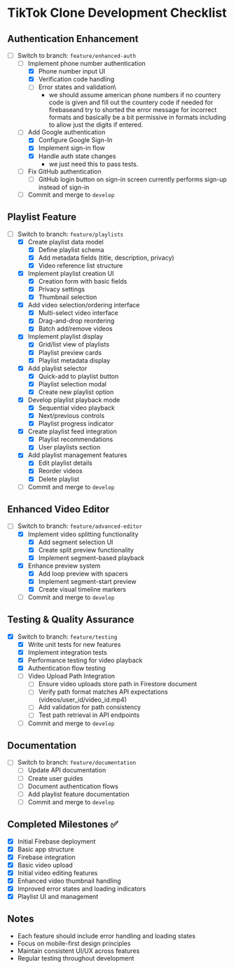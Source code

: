 # TikTok Clone Development Checklist

## Authentication Enhancement
- [ ] Switch to branch: `feature/enhanced-auth`
  - [ ] Implement phone number authentication
    - [x] Phone number input UI
    - [x] Verification code handling
    - [ ] Error states and validation\
      - we should assume american phone numbers if no countery code is given and fill out the countery code if needed for firebaseand try to shorted the error message for incorrect formats and basically be a bit permissive in formats including to allow just the digits if entered. 
  - [ ] Add Google authentication
    - [x] Configure Google Sign-In
    - [x] Implement sign-in flow
    - [x] Handle auth state changes
      - we just need this to pass tests. 
  - [ ] Fix GitHub authentication
    - [ ] GitHub login button on sign-in screen currently performs sign-up instead of sign-in
  - [ ] Commit and merge to `develop`

## Playlist Feature
- [ ] Switch to branch: `feature/playlists`
  - [x] Create playlist data model
    - [x] Define playlist schema
    - [x] Add metadata fields (title, description, privacy)
    - [x] Video reference list structure
  - [x] Implement playlist creation UI
    - [x] Creation form with basic fields
    - [x] Privacy settings
    - [x] Thumbnail selection
  - [x] Add video selection/ordering interface
    - [x] Multi-select video interface
    - [x] Drag-and-drop reordering
    - [x] Batch add/remove videos
  - [x] Implement playlist display
    - [x] Grid/list view of playlists
    - [x] Playlist preview cards
    - [x] Playlist metadata display
  - [x] Add playlist selector
    - [x] Quick-add to playlist button
    - [x] Playlist selection modal
    - [x] Create new playlist option
  - [x] Develop playlist playback mode
    - [x] Sequential video playback
    - [x] Next/previous controls
    - [x] Playlist progress indicator
  - [x] Create playlist feed integration
    - [x] Playlist recommendations
    - [x] User playlists section
  - [x] Add playlist management features
    - [x] Edit playlist details
    - [x] Reorder videos
    - [x] Delete playlist
  - [ ] Commit and merge to `develop`

## Enhanced Video Editor
- [ ] Switch to branch: `feature/advanced-editor`
  - [x] Implement video splitting functionality
    - [x] Add segment selection UI
    - [x] Create split preview functionality
    - [x] Implement segment-based playback
  - [x] Enhance preview system
    - [x] Add loop preview with spacers
    - [x] Implement segment-start preview
    - [x] Create visual timeline markers
  - [ ] Commit and merge to `develop`

## Testing & Quality Assurance
- [x] Switch to branch: `feature/testing`
  - [x] Write unit tests for new features
  - [x] Implement integration tests
  - [x] Performance testing for video playback
  - [x] Authentication flow testing
  - [ ] Video Upload Path Integration
    - [ ] Ensure video uploads store path in Firestore document
    - [ ] Verify path format matches API expectations (videos/user_id/video_id.mp4)
    - [ ] Add validation for path consistency
    - [ ] Test path retrieval in API endpoints
  - [ ] Commit and merge to `develop`

## Documentation
- [ ] Switch to branch: `feature/documentation`
  - [ ] Update API documentation
  - [ ] Create user guides
  - [ ] Document authentication flows
  - [ ] Add playlist feature documentation
  - [ ] Commit and merge to `develop`

## Completed Milestones ✅
- [x] Initial Firebase deployment
- [x] Basic app structure
- [x] Firebase integration
- [x] Basic video upload
- [x] Initial video editing features
- [x] Enhanced video thumbnail handling
- [x] Improved error states and loading indicators
- [x] Playlist UI and management

## Notes
- Each feature should include error handling and loading states
- Focus on mobile-first design principles
- Maintain consistent UI/UX across features
- Regular testing throughout development 